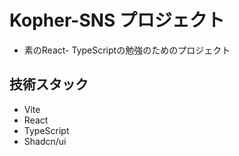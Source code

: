 # Kopher-SNS プロジェクト
- 素のReact- TypeScriptの勉強のためのプロジェクト

## 技術スタック
- Vite
- React
- TypeScript
- Shadcn/ui

